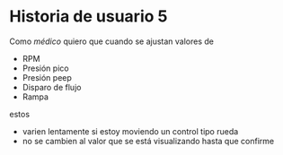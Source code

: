 # Historia de usuario 5

Como *médico* quiero que cuando se ajustan valores de 

* RPM
* Presión pico
* Presión peep
* Disparo de flujo
* Rampa

estos

* varien lentamente si estoy moviendo un control tipo rueda
* no se cambien al valor que se está visualizando hasta que confirme
